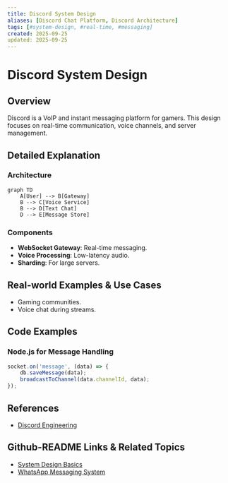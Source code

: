```yaml
---
title: Discord System Design
aliases: [Discord Chat Platform, Discord Architecture]
tags: [#system-design, #real-time, #messaging]
created: 2025-09-25
updated: 2025-09-25
---
```


# Discord System Design

## Overview

Discord is a VoIP and instant messaging platform for gamers. This design focuses on real-time communication, voice channels, and server management.

## Detailed Explanation

### Architecture

```mermaid
graph TD
    A[User] --> B[Gateway]
    B --> C[Voice Service]
    B --> D[Text Chat]
    D --> E[Message Store]
```

### Components

- **WebSocket Gateway**: Real-time messaging.
- **Voice Processing**: Low-latency audio.
- **Sharding**: For large servers.

## Real-world Examples & Use Cases

- Gaming communities.
- Voice chat during streams.

## Code Examples

### Node.js for Message Handling

```javascript
socket.on('message', (data) => {
    db.saveMessage(data);
    broadcastToChannel(data.channelId, data);
});
```

## References

- [Discord Engineering](https://discord.com/blog)

## Github-README Links & Related Topics

- [System Design Basics](system-design-basics/README.md)
- [WhatsApp Messaging System](whatsapp-messaging-system/README.md)